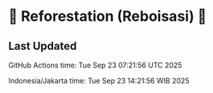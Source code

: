 
# 🌳 Reforestation (Reboisasi) 🌲

## Last Updated

GitHub Actions time: Tue Sep 23 07:21:56 UTC 2025

Indonesia/Jakarta time: Tue Sep 23 14:21:56 WIB 2025

